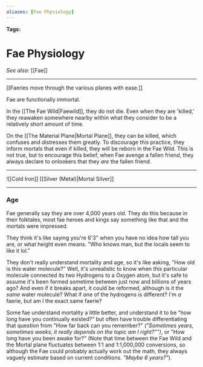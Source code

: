 ```yaml
---
aliases: [Fae Physiology]
---
```


**Tags:** 
# Fae Physiology
*See also:* [[Fae]]
___
[[Faeries move through the various planes with ease.]]

Fae are functionally immortal.

In the [[The Fae Wild|Faewild]], they do not die. Even when they are 'killed,' they reawaken somewhere nearby within what they consider to be a relatively short amount of time.

On the [[The Material Plane|Mortal Plane]], they can be killed, which confuses and distresses them greatly. To discourage this practice, they inform mortals that even if killed, they will be reborn in the Fae Wild. This is not true, but to encourage this belief, when Fae avenge a fallen friend, they always declare to onlookers that they *are* the fallen friend.

___
![[Cold Iron]]
[[Silver (Metal)|Mortal Silver]]
___
### Age
Fae generally say they are over 4,000 years old. They do this because in their folktales, most fae heroes and kings say something like that and the mortals were impressed.

They think it's like saying you're 6'3" when you have no idea how tall you are, or what height even means. "Who knows man, but the locals seem to like it lol."

They don't really understand mortality and age, so it's like asking, "How old is this water molecule?" Well, it's unrealistic to know when *this* particular molecule connected its two Hydrogens to a Oxygen atom, but it's safe to assume it's been formed sometime between just now and billions of years ago? And even if it breaks apart, it could be reformed, although is it the *same* water molecule? What if one of the hydrogens is different? I'm *a* faerie, but am I the exact same faerie?

Some fae understand mortality a little better, and understand it to be "how long have you continually existed?" but often have trouble differentiating that question from "How far back can you remember?" *("Sometimes years, sometimes weeks, it really depends on the topic am I right?"")*, or "How long have you been awake for?" (Note that time between the Fae Wild and the Mortal plane fluctuates between 1:1 and 1:1,000,000 conversions, so although the Fae could probably actually work out the math, they always vaguely estimate based on current conditions. *"Maybe 6 years?"*).